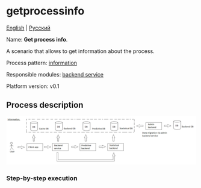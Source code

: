 # getprocessinfo

[English](getprocessinfo.md) | [Русский](getprocessinfo.ru.md)

Name: **Get process info**.

A scenario that allows to get information about the process.

Process pattern: [information](../../processpatterns/information.md)

Responsible modules: [backend service](../../backend/systembackend.md)

Platform version: v0.1

## Process description

![information_overall](../../img/processpatterns/information_overall.png)

### Step-by-step execution
